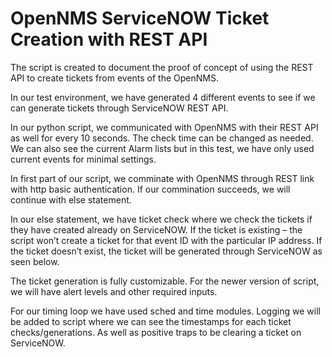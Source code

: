 # OpenNMS ServiceNOW Ticket Creation with REST API
The script is created to document the proof of concept of using the REST API to create tickets from events of the OpenNMS.

In our test environment, we have generated 4 different events to see if we can generate tickets through ServiceNOW REST API.

In our python script, we communicated with OpenNMS with their REST API as well for every 10 seconds. The check time can be changed as needed. We can also see the current Alarm lists but in this test, we have only used current events for minimal settings.  

In first part of our script, we comminate with OpenNMS through REST link with http basic authentication. If our commination succeeds, we will continue with else statement. 

In our else statement, we have ticket check where we check the tickets if they have created already on ServiceNOW. If the ticket is existing – the script won’t create a ticket for that event ID with the particular IP address. If the ticket doesn’t exist, the ticket will be generated through ServiceNOW as seen below. 

The ticket generation is fully customizable. For the newer version of script, we will have alert levels and other required inputs. 

For our timing loop we have used sched and time modules. Logging we will be added to script where we can see the timestamps for each ticket checks/generations. As well as positive traps to be clearing a ticket on ServiceNOW. 
